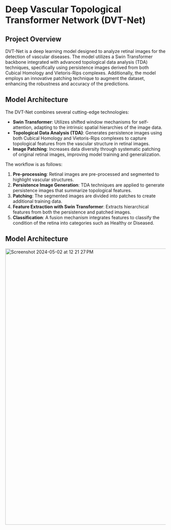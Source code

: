 # Deep Vascular Topological Transformer Network (DVT-Net)

## Project Overview
DVT-Net is a deep learning model designed to analyze retinal images for the detection of vascular diseases. The model utilizes a Swin Transformer backbone integrated with advanced topological data analysis (TDA) techniques, specifically using persistence images derived from both Cubical Homology and Vietoris-Rips complexes. Additionally, the model employs an innovative patching technique to augment the dataset, enhancing the robustness and accuracy of the predictions.

## Model Architecture
The DVT-Net combines several cutting-edge technologies:
- **Swin Transformer**: Utilizes shifted window mechanisms for self-attention, adapting to the intrinsic spatial hierarchies of the image data.
- **Topological Data Analysis (TDA)**: Generates persistence images using both Cubical Homology and Vietoris-Rips complexes to capture topological features from the vascular structure in retinal images.
- **Image Patching**: Increases data diversity through systematic patching of original retinal images, improving model training and generalization.

The workflow is as follows:
1. **Pre-processing**: Retinal images are pre-processed and segmented to highlight vascular structures.
2. **Persistence Image Generation**: TDA techniques are applied to generate persistence images that summarize topological features.
3. **Patching**: The segmented images are divided into patches to create additional training data.
4. **Feature Extraction with Swin Transformer**: Extracts hierarchical features from both the persistence and patched images.
5. **Classification**: A fusion mechanism integrates features to classify the condition of the retina into categories such as Healthy or Diseased.

## Model Architecture
<img width="867" alt="Screenshot 2024-05-02 at 12 21 27 PM" src="https://github.com/SelimUCSD/BMENE4460-Final-Project/assets/63908462/4a205832-df58-494b-a3d7-e341e04436c1">
